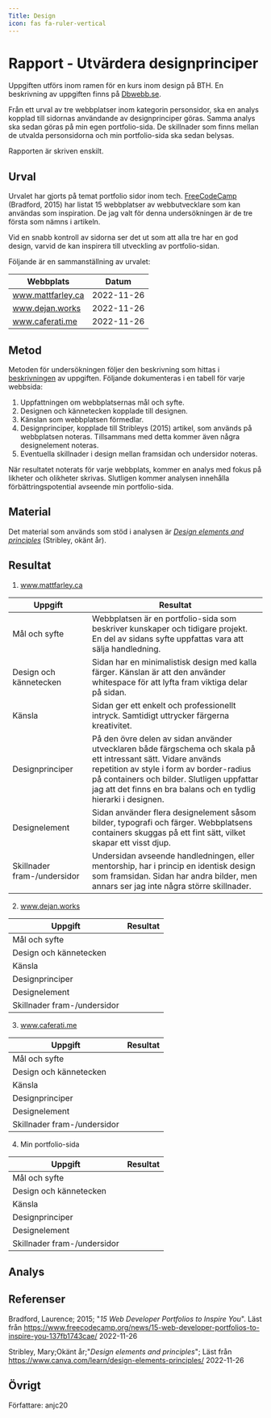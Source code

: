 ```yaml
---
Title: Design
icon: fas fa-ruler-vertical
---
```


Rapport - Utvärdera designprinciper
=======================
Uppgiften utförs inom ramen för en kurs inom design på BTH. En beskrivning av uppgiften finns på [Dbwebb.se](www.dbwebb.se).

Från ett urval av tre webbplatser inom kategorin personsidor, ska en analys kopplad till sidornas användande av designprinciper göras. Samma analys ska sedan göras på min egen portfolio-sida. De skillnader som finns mellan de utvalda personsidorna och min portfolio-sida ska sedan belysas.

Rapporten är skriven enskilt.

Urval
-----------------------
Urvalet har gjorts på temat portfolio sidor inom tech. [FreeCodeCamp](https://www.freecodecamp.org/news/15-web-developer-portfolios-to-inspire-you-137fb1743cae/) (Bradford, 2015) har listat 15 webbplatser av webbutvecklare som kan användas som inspiration. De jag valt för denna undersökningen är de tre första som nämns i artikeln.

Vid en snabb kontroll av sidorna ser det ut som att alla tre har en god design, varvid de kan inspirera till utveckling av portfolio-sidan.

Följande är en sammanställning av urvalet:

|   Webbplats          |    Datum       |
|   ---------          |     -----      |
|   www.mattfarley.ca    |    2022-11-26  |   
|   www.dejan.works   |    2022-11-26  |
|   www.caferati.me   |    2022-11-26 |

Metod
-----------------------
Metoden för undersökningen följer den beskrivning som hittas i [beskrivningen](https://dbwebb.se/uppgift/utvardera-webbplatsers-designprinciper-v2#krav) av uppgiften. Följande dokumenteras i en tabell för varje webbsida:

1. Uppfattningen om webbplatsernas mål och syfte.
2. Designen och kännetecken kopplade till designen.
3. Känslan som webbplatsen förmedlar.
4. Designprinciper, kopplade till Stribleys (2015) artikel, som används på webbplatsen noteras. Tillsammans med detta kommer även några designelement noteras.
5. Eventuella skillnader i design mellan framsidan och undersidor noteras.

När resultatet noterats för varje webbplats, kommer en analys med fokus på likheter och olikheter skrivas. Slutligen kommer analysen innehålla förbättringspotential avseende min portfolio-sida.

Material
-----------------------
Det material som används som stöd i analysen är [*Design elements and principles*](https://www.canva.com/learn/design-elements-principles/) (Stribley, okänt år).

Resultat
-----------------------
1. www.mattfarley.ca

|   Uppgift                     |    Resultat       |
|   ---------                   |    ---------      |
|   Mål och syfte               |    Webbplatsen är en portfolio-sida som beskriver kunskaper och tidigare projekt. En del av sidans syfte uppfattas vara att sälja handledning.  |   
|   Design och kännetecken      |   Sidan har en minimalistisk design med kalla färger. Känslan är att den använder whitespace för att lyfta fram viktiga delar på sidan.   |
|   Känsla                      |    Sidan ger ett enkelt och professionellt intryck. Samtidigt uttrycker färgerna kreativitet.    |
|   Designprinciper             |  På den övre delen av sidan använder utvecklaren både färgschema och skala på ett intressant sätt. Vidare används repetition av style i form av border-radius på containers och bilder. Slutligen uppfattar jag att det finns en bra balans och en tydlig hierarki i designen.   |
|   Designelement               |  Sidan använder flera designelement såsom bilder, typografi och färger. Webbplatsens containers skuggas på ett fint sätt, vilket skapar ett visst djup.   |
|   Skillnader fram-/undersidor |   Undersidan avseende handledningen, eller mentorship, har i princip en identisk design som framsidan. Sidan har andra bilder, men annars ser jag inte några större skillnader.  |

2. www.dejan.works

|  Uppgift                      |    Resultat       |
|   ---------                   |     -----      |
|   Mål och syfte               |      |   
|   Design och kännetecken      |      |
|   Känsla                      |        |
|   Designprinciper             |     |
|   Designelement               |     |
|   Skillnader fram-/undersidor |     |

3. www.caferati.me

|  Uppgift                      |    Resultat       |
|   ---------                   |     -----      |
|   Mål och syfte               |      |   
|   Design och kännetecken      |      |
|   Känsla                      |        |
|   Designprinciper             |     |
|   Designelement               |     |
|   Skillnader fram-/undersidor |     |

4. Min portfolio-sida

|  Uppgift                      |    Resultat       |
|   ---------                   |     -----      |
|   Mål och syfte               |      |   
|   Design och kännetecken      |      |
|   Känsla                      |        |
|   Designprinciper             |     |
|   Designelement               |     |
|   Skillnader fram-/undersidor |     |

Analys
-----------------------


Referenser
-----------------------
Bradford, Laurence; 2015; "*15 Web Developer Portfolios to Inspire You*". Läst från https://www.freecodecamp.org/news/15-web-developer-portfolios-to-inspire-you-137fb1743cae/ 2022-11-26

Stribley, Mary;Okänt år;"*Design elements and principles*"; Läst från https://www.canva.com/learn/design-elements-principles/ 2022-11-26



Övrigt
-----------------------
Författare: anjc20
